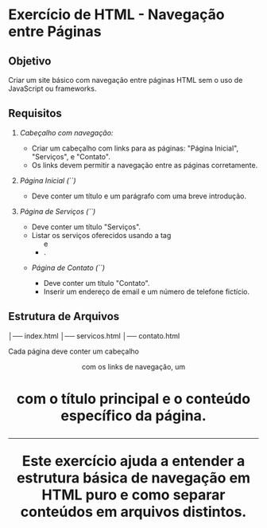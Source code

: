 # Exercício de HTML - Navegação entre Páginas

## Objetivo

Criar um site básico com navegação entre páginas HTML sem o uso de JavaScript ou frameworks.

## Requisitos

1. _Cabeçalho com navegação:_

   - Criar um cabeçalho com links para as páginas: "Página Inicial", "Serviços", e "Contato".
   - Os links devem permitir a navegação entre as páginas corretamente.

2. _Página Inicial (``)_

   - Deve conter um título e um parágrafo com uma breve introdução.

3. _Página de Serviços (``)_

   - Deve conter um título "Serviços".
   - Listar os serviços oferecidos usando a tag <ul> e <li>.

4. _Página de Contato (``)_

   - Deve conter um título "Contato".
   - Inserir um endereço de email e um número de telefone fictício.

## Estrutura de Arquivos

│── index.html
│── servicos.html
│── contato.html

Cada página deve conter um cabeçalho <header> com os links de navegação, um <h1> com o título principal e o conteúdo específico da página.

---

Este exercício ajuda a entender a estrutura básica de navegação em HTML puro e como separar conteúdos em arquivos distintos.

